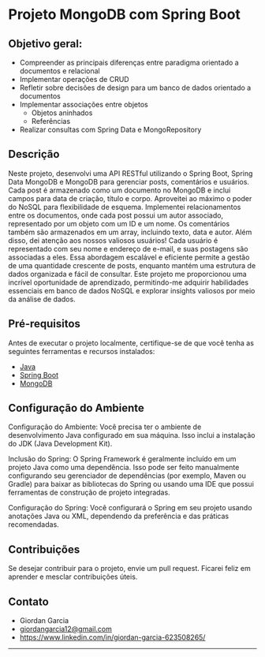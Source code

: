 # Projeto MongoDB com Spring Boot

## Objetivo geral:
* Compreender as principais diferenças entre paradigma orientado a documentos e relacional
* Implementar operações de CRUD
* Refletir sobre decisões de design para um banco de dados orientado a documentos
* Implementar associações entre objetos
  - Objetos aninhados
  - Referências
* Realizar consultas com Spring Data e MongoRepository

## Descrição

Neste projeto, desenvolvi uma API RESTful utilizando o Spring Boot, Spring Data MongoDB e MongoDB para gerenciar posts, comentários e usuários. Cada post é armazenado como um documento no MongoDB e inclui campos para data de criação, título e corpo. Aproveitei ao máximo o poder do NoSQL para flexibilidade de esquema. Implementei relacionamentos entre os documentos, onde cada post possui um autor associado, representado por um objeto com um ID e um nome. Os comentários também são armazenados em um array, incluindo texto, data e autor. Além disso, dei atenção aos nossos valiosos usuários! Cada usuário é representado com seu nome e endereço de e-mail, e suas postagens são associadas a eles. Essa abordagem escalável e eficiente permite a gestão de uma quantidade crescente de posts, enquanto mantém uma estrutura de dados organizada e fácil de consultar. Este projeto me proporcionou uma incrível oportunidade de aprendizado, permitindo-me adquirir habilidades essenciais em banco de dados NoSQL e explorar insights valiosos por meio da análise de dados.

## Pré-requisitos

Antes de executar o projeto localmente, certifique-se de que você tenha as seguintes ferramentas e recursos instalados:

- [Java](https://www.java.com/pt-BR/download/help/windows_manual_download.html)
- [Spring Boot]((https://www.devmedia.com.br/primeiros-passos-com-o-spring-boot/33654))
- [MongoDB]((https://www.devmedia.com.br/introducao-ao-mongodb/30792))


## Configuração do Ambiente

Configuração do Ambiente: Você precisa ter o ambiente de desenvolvimento Java configurado em sua máquina. Isso inclui a instalação do JDK (Java Development Kit).

Inclusão do Spring: O Spring Framework é geralmente incluído em um projeto Java como uma dependência. Isso pode ser feito manualmente configurando seu gerenciador de dependências (por exemplo, Maven ou Gradle) para baixar as bibliotecas do Spring ou usando uma IDE que possui ferramentas de construção de projeto integradas.

Configuração do Spring: Você configurará o Spring em seu projeto usando anotações Java ou XML, dependendo da preferência e das práticas recomendadas.

## Contribuições

Se desejar contribuir para o projeto, envie um pull request. Ficarei feliz em aprender e mesclar contribuições úteis.

## Contato

- Giordan Garcia
- giordangarcia12@gmail.com
- https://www.linkedin.com/in/giordan-garcia-623508265/

---
